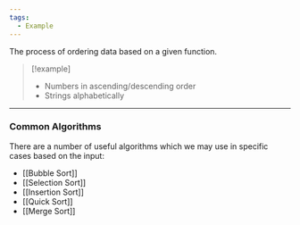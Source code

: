 ```yaml
---
tags:
  - Example
---
```

The process of ordering data based on a given function.

> [!example]
> - Numbers in ascending/descending order
> - Strings alphabetically

---
### Common Algorithms
There are a number of useful algorithms which we may use in specific cases based on the input:
- [[Bubble Sort]]
- [[Selection Sort]]
- [[Insertion Sort]]
- [[Quick Sort]]
- [[Merge Sort]]